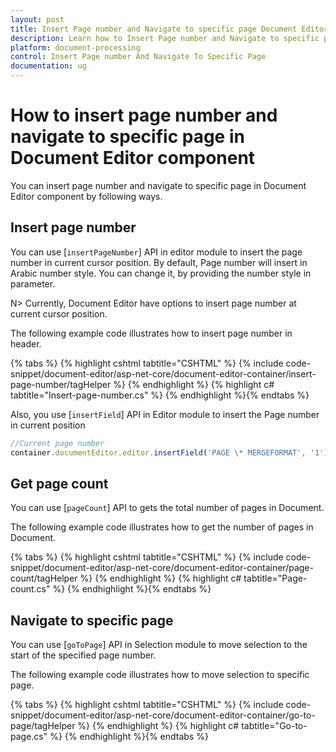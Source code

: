 ```yaml
---
layout: post
title: Insert Page number and Navigate to specific page Document Editor Component
description: Learn how to Insert Page number and Navigate to specific page from the Syncfusion Document Editor Component
platform: document-processing
control: Insert Page number And Navigate To Specific Page
documentation: ug
---
```


# How to insert page number and navigate to specific page in Document Editor component

You can insert page number and navigate to specific page in Document Editor component by following ways.

## Insert page number

You can use [`insertPageNumber`] API in editor module to insert the page number in current cursor position. By default, Page number will insert in Arabic number style. You can change it, by providing the number style in parameter.

N> Currently, Document Editor have options to insert page number at current cursor position.

The following example code illustrates how to insert page number in header.


{% tabs %}
{% highlight cshtml tabtitle="CSHTML" %}
{% include code-snippet/document-editor/asp-net-core/document-editor-container/insert-page-number/tagHelper %}
{% endhighlight %}
{% highlight c# tabtitle="Insert-page-number.cs" %}
{% endhighlight %}{% endtabs %}


Also, you use [`insertField`] API in Editor module to insert the Page number in current position

```typescript
//Current page number
container.documentEditor.editor.insertField('PAGE \* MERGEFORMAT', '1');
```

## Get page count

You can use [`pageCount`] API to gets the total number of pages in Document.

The following example code illustrates how to get the number of pages in Document.


{% tabs %}
{% highlight cshtml tabtitle="CSHTML" %}
{% include code-snippet/document-editor/asp-net-core/document-editor-container/page-count/tagHelper %}
{% endhighlight %}
{% highlight c# tabtitle="Page-count.cs" %}
{% endhighlight %}{% endtabs %}


## Navigate to specific page

You can use [`goToPage`] API in Selection module to move selection to the start of the specified page number.

The following example code illustrates how to move selection to specific page.


{% tabs %}
{% highlight cshtml tabtitle="CSHTML" %}
{% include code-snippet/document-editor/asp-net-core/document-editor-container/go-to-page/tagHelper %}
{% endhighlight %}
{% highlight c# tabtitle="Go-to-page.cs" %}
{% endhighlight %}{% endtabs %}

